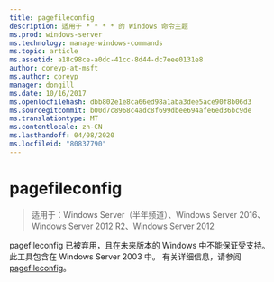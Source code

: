 ```yaml
---
title: pagefileconfig
description: 适用于 * * * * 的 Windows 命令主题
ms.prod: windows-server
ms.technology: manage-windows-commands
ms.topic: article
ms.assetid: a18c98ce-a0dc-41cc-8d44-dc7eee0131e8
author: coreyp-at-msft
ms.author: coreyp
manager: dongill
ms.date: 10/16/2017
ms.openlocfilehash: dbb802e1e8ca66ed98a1aba3dee5ace90f8b06d3
ms.sourcegitcommit: b00d7c8968c4adc8f699dbee694afe6ed36bc9de
ms.translationtype: MT
ms.contentlocale: zh-CN
ms.lasthandoff: 04/08/2020
ms.locfileid: "80837790"
---
```

# <a name="pagefileconfig"></a>pagefileconfig

>适用于：Windows Server（半年频道）、Windows Server 2016、Windows Server 2012 R2、Windows Server 2012

pagefileconfig 已被弃用，且在未来版本的 Windows 中不能保证受支持。  
此工具包含在 Windows Server 2003 中。 有关详细信息，请参阅[pagefileconfig](https://technet.microsoft.com/library/cc772827.aspx)。  
